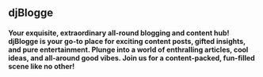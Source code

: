 ## djBlogge
#### Your exquisite, extraordinary all-round blogging and content hub! djBlogge is your go-to place for exciting content posts, gifted insights, and pure entertainment. Plunge into a world of enthralling articles, cool ideas, and all-around good vibes. Join us for a content-packed, fun-filled scene like no other!









